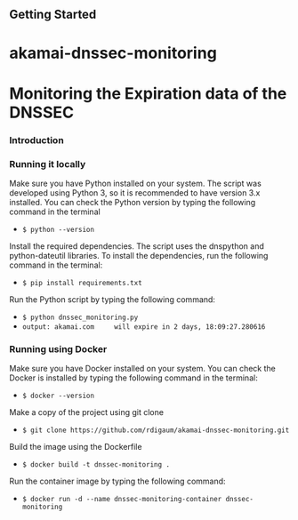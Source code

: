 Getting Started
---------------
# akamai-dnssec-monitoring
# Monitoring the Expiration data of the DNSSEC

### Introduction

### Running it locally


Make sure you have Python installed on your system. The script was developed using Python 3, so it is recommended to have version 3.x installed. You can check the Python version by typing the following command in the terminal

- `$ python --version`

Install the required dependencies. The script uses the dnspython and python-dateutil libraries. To install the dependencies, run the following command in the terminal:

- `$ pip install requirements.txt`

Run the Python script by typing the following command:

- `$ python dnssec_monitoring.py`
- `output: akamai.com     will expire in 2 days, 18:09:27.280616`

### Running using Docker

Make sure you have Docker installed on your system. You can check the Docker is installed by typing the following command in the terminal:

- `$ docker --version`

Make a copy of the project using git clone

- `$ git clone https://github.com/rdigaum/akamai-dnssec-monitoring.git`

Build the image using the Dockerfile

- `$ docker build -t dnssec-monitoring .`

Run the container image by typing the following command:

- `$ docker run -d --name dnssec-monitoring-container dnssec-monitoring`

